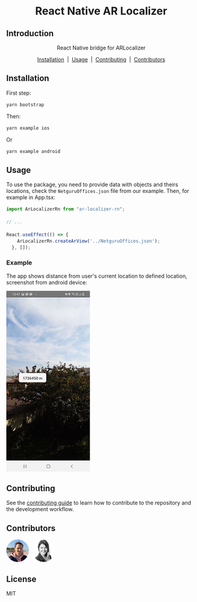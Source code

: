 <div align="center">
  <h1>React Native AR Localizer</h1>
</div>

## Introduction

<p align="center">
  React Native bridge for ARLocalizer
</p>

<div align="center">
  <a href="#Installation">Installation</a> &nbsp;|&nbsp; <a href="#Usage">Usage</a> &nbsp;|&nbsp; <a href="#Contributing">Contributing</a> &nbsp;|&nbsp; <a href="#Contributors">Contributors</a>
</div>

## Installation

First step:
```sh
yarn bootstrap
```
Then:
```sh
yarn example ios
```
Or
```sh
yarn example android
```

## Usage
To use the package, you need to provide data with objects and theirs locations, check the `NetguruOffices.json` file from our example. Then, for example in App.tsx:
```js
import ArLocalizerRn from "ar-localizer-rn";

// ...

React.useEffect(() => {
    ArLocalizerRn.createArView('../NetguruOffices.json');
  }, []);
```
### Example
The app shows distance from user's current location to defined location, screenshot from android device:

![Screenshot](./assets/ArLocalizerRn.jpg?raw=true)

## Contributing

See the [contributing guide](CONTRIBUTING.md) to learn how to contribute to the repository and the development workflow.

## Contributors
<div>
<img alt="Pawel" style="border-radius: 30px; margin-right: 5px" src='./assets/readme_pawel@3x.png' width='60'/>

<img alt="Joanna" style="border-radius: 30px; margin-right: 5px" src='./assets/readme_joanna@3x.png' width='60'/>
</div>

## License

MIT
